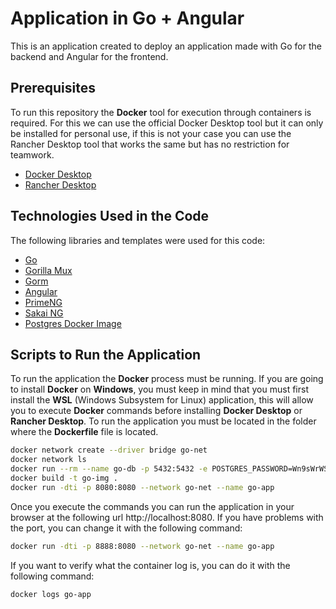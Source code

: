 # Application in Go + Angular
This is an application created to deploy an application made with Go for the backend and Angular for the frontend.

## Prerequisites
To run this repository the **Docker** tool for execution through containers is required. For this we can use the official Docker Desktop tool but it can only be installed for personal use, if this is not your case you can use the Rancher Desktop tool that works the same but has no restriction for teamwork.

- [Docker Desktop](https://www.docker.com/products/docker-desktop/)
- [Rancher Desktop](https://rancherdesktop.io/)

## Technologies Used in the Code
The following libraries and templates were used for this code:

- [Go](https://go.dev/) 
- [Gorilla Mux](https://github.com/gorilla/mux)
- [Gorm](https://gorm.io/)
- [Angular](https://angular.io/)
- [PrimeNG](https://primeng.org/)
- [Sakai NG](https://github.com/primefaces/sakai-ng)
- [Postgres Docker Image](https://hub.docker.com/_/postgres)

## Scripts to Run the Application
To run the application the **Docker** process must be running. If you are going to install **Docker** on **Windows**, you must keep in mind that you must first install the **WSL** (Windows Subsystem for Linux) application, this will allow you to execute **Docker** commands before installing **Docker Desktop** or **Rancher Desktop**. To run the application you must be located in the folder where the **Dockerfile** file is located.

```sh
docker network create --driver bridge go-net
docker network ls
docker run --rm --name go-db -p 5432:5432 -e POSTGRES_PASSWORD=Wn9sWrWST4fNzkWR#A -e POSTGRES_DB=godb --network go-net -d postgres:15-alpine
docker build -t go-img .
docker run -dti -p 8080:8080 --network go-net --name go-app 
```

Once you execute the commands you can run the application in your browser at the following url http://localhost:8080. If you have problems with the port, you can change it with the following command:

```sh
docker run -dti -p 8888:8080 --network go-net --name go-app 
```

If you want to verify what the container log is, you can do it with the following command:

```sh
docker logs go-app
```